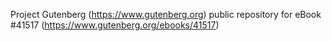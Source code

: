 Project Gutenberg (https://www.gutenberg.org) public repository for eBook #41517 (https://www.gutenberg.org/ebooks/41517)
